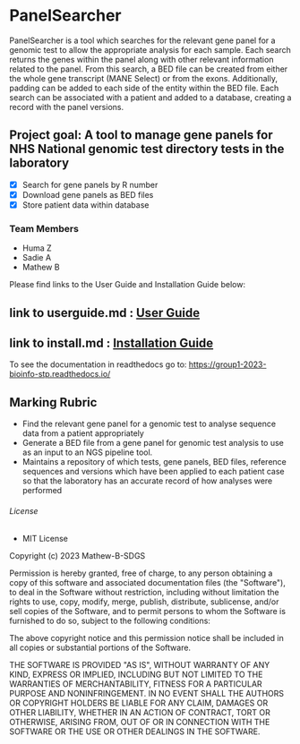 # PanelSearcher

PanelSearcher is a tool which searches for the relevant gene panel for a genomic test to allow the appropriate analysis for each sample.
Each search returns the genes within the panel along with other relevant information related to the panel. From this search, a BED file 
can be created from either the whole gene transcript (MANE Select) or from the exons. Additionally, padding can be added to each side of
the entity within the BED file. Each search can be associated with a patient and added to a database, creating a record with the panel
versions.

## Project goal: A tool to manage gene panels for NHS National genomic test directory tests in the laboratory
- [x] Search for gene panels by R number 
- [x] Download gene panels as BED files
- [x] Store patient data within database

### Team Members
- Huma Z
- Sadie A
- Mathew B

Please find links to the User Guide and Installation Guide below:
## link to userguide.md :  [User Guide](/USERGUIDE.md)
## link to install.md : [Installation Guide](/INSTALL.md)

To see the documentation in readthedocs go to: https://group1-2023-bioinfo-stp.readthedocs.io/


## Marking Rubric

- Find the relevant gene panel for a genomic test to analyse sequence data from a patient appropriately
- Generate a BED file from a gene panel for genomic test analysis to use as an input to an NGS pipeline tool.
- Maintains a repository of which tests, gene panels, BED files, reference sequences and versions which have been applied to each patient case so that the laboratory has an accurate record of how analyses were performed


###### License 

- MIT License

Copyright (c) 2023 Mathew-B-SDGS

Permission is hereby granted, free of charge, to any person obtaining a copy
of this software and associated documentation files (the "Software"), to deal
in the Software without restriction, including without limitation the rights
to use, copy, modify, merge, publish, distribute, sublicense, and/or sell
copies of the Software, and to permit persons to whom the Software is
furnished to do so, subject to the following conditions:

The above copyright notice and this permission notice shall be included in all
copies or substantial portions of the Software.

THE SOFTWARE IS PROVIDED "AS IS", WITHOUT WARRANTY OF ANY KIND, EXPRESS OR
IMPLIED, INCLUDING BUT NOT LIMITED TO THE WARRANTIES OF MERCHANTABILITY,
FITNESS FOR A PARTICULAR PURPOSE AND NONINFRINGEMENT. IN NO EVENT SHALL THE
AUTHORS OR COPYRIGHT HOLDERS BE LIABLE FOR ANY CLAIM, DAMAGES OR OTHER
LIABILITY, WHETHER IN AN ACTION OF CONTRACT, TORT OR OTHERWISE, ARISING FROM,
OUT OF OR IN CONNECTION WITH THE SOFTWARE OR THE USE OR OTHER DEALINGS IN THE
SOFTWARE.
